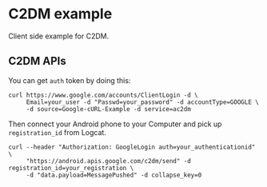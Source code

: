 # C2DM example

Client side example for C2DM.

## C2DM APIs

You can get `auth` token by doing this:

```
curl https://www.google.com/accounts/ClientLogin -d \
	 Email=your_user -d "Passwd=your_password" -d accountType=GOOGLE \
	 -d source=Google-cURL-Example -d service=ac2dm
```

Then connect your Android phone to your Computer and pick up `registration_id` from Logcat.

```
curl --header "Authorization: GoogleLogin auth=your_authenticationid" \
	 "https://android.apis.google.com/c2dm/send" -d registration_id=your_registration \
	 -d "data.payload=MessagePushed" -d collapse_key=0
```
